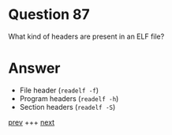 
# Question 87


What kind of headers are present in an ELF file?


# Answer



* File header (`readelf -f`)
* Program headers (`readelf -h`)
* Section headers (`readelf -S`)


[prev](086.md) +++ [next](088.md)
